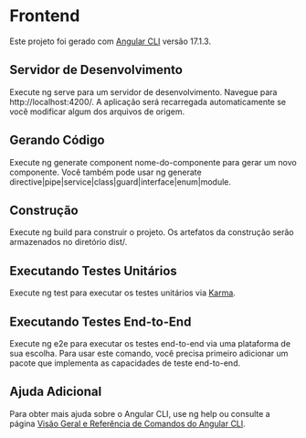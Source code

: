 # Frontend

Este projeto foi gerado com [Angular CLI](https://github.com/angular/angular-cli) versão 17.1.3.

## Servidor de Desenvolvimento

Execute ng serve para um servidor de desenvolvimento. Navegue para http://localhost:4200/. A aplicação será recarregada automaticamente se você modificar algum dos arquivos de origem.

## Gerando Código

Execute ng generate component nome-do-componente para gerar um novo componente. Você também pode usar ng generate directive|pipe|service|class|guard|interface|enum|module.

## Construção

Execute ng build para construir o projeto. Os artefatos da construção serão armazenados no diretório dist/.

## Executando Testes Unitários

Execute ng test para executar os testes unitários via [Karma](https://karma-runner.github.io).

## Executando Testes End-to-End

Execute ng e2e para executar os testes end-to-end via uma plataforma de sua escolha. Para usar este comando, você precisa primeiro adicionar um pacote que implementa as capacidades de teste end-to-end.

## Ajuda Adicional

Para obter mais ajuda sobre o Angular CLI, use ng help ou consulte a página [Visão Geral e Referência de Comandos do Angular CLI](https://angular.io/cli).

